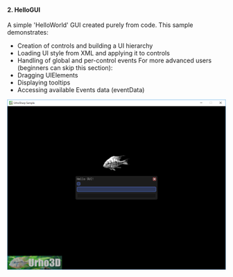 #### 2. HelloGUI

A simple 'HelloWorld' GUI created purely from code.
This sample demonstrates:
- Creation of controls and building a UI hierarchy
- Loading UI style from XML and applying it to controls
- Handling of global and per-control events
For more advanced users (beginners can skip this section):
- Dragging UIElements
- Displaying tooltips
- Accessing available Events data (eventData)

![Screenshot](Screenshot.png)